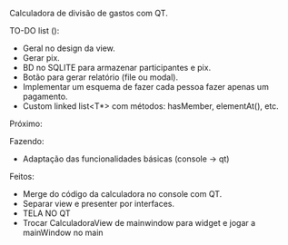 Calculadora de divisão de gastos com QT.

TO-DO list ():

- Geral no design da view.
- Gerar pix.
- BD no SQLITE para armazenar participantes e pix.
- Botão para gerar relatório (file ou modal).
- Implementar um esquema de fazer cada pessoa fazer apenas um pagamento.
- Custom linked list<T*> com métodos: hasMember, elementAt(), etc.

Próximo:

Fazendo:
- Adaptação das funcionalidades básicas (console -> qt)

Feitos:
- Merge do código da calculadora no console com QT.
- Separar view e presenter por interfaces.
- TELA NO QT 
- Trocar CalculadoraView de mainwindow para widget e jogar a mainWindow no main
